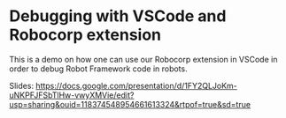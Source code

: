 # Debugging with VSCode and Robocorp extension

This is a demo on how one can use our Robocorp extension in VSCode in order to debug
Robot Framework code in robots.

Slides: https://docs.google.com/presentation/d/1FY2QLJoKm-uNKPFJFSbTlHw-vwyXMVie/edit?usp=sharing&ouid=118374548954661613324&rtpof=true&sd=true
